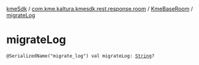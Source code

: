 [kmeSdk](../../index.md) / [com.kme.kaltura.kmesdk.rest.response.room](../index.md) / [KmeBaseRoom](index.md) / [migrateLog](./migrate-log.md)

# migrateLog

`@SerializedName("migrate_log") val migrateLog: `[`String`](https://kotlinlang.org/api/latest/jvm/stdlib/kotlin/-string/index.html)`?`